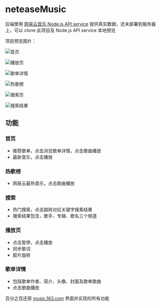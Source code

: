 # neteaseMusic

后端使用 [网易云音乐 Node.js API service](https://github.com/ZD-ong/NeteaseCloudMusicApi) 提供真实数据，还未部署到服务器上，可以 clone 此项目及 Node.js API service 本地预览



项目预览图片：

![首页](ttps://i.loli.net/2018/05/16/5afc4b4b0d8a0.png)

![播放页](https://i.loli.net/2018/05/16/5afc4146f14de.png)

![歌单详情](https://i.loli.net/2018/05/16/5afc4137bbcae.png)

![热歌榜](https://i.loli.net/2018/05/16/5afc410a44b91.png)

![搜索页](https://i.loli.net/2018/05/16/5afc40ef22e45.png)

![搜索结果](https://i.loli.net/2018/05/16/5afc411a65c7a.png)


## 功能

### 首页
- 推荐歌单，点击浏览歌单详情，点击歌曲播放
- 最新音乐，点击播放

### 热歌榜
- 网易云最热音乐，点击歌曲播放

### 搜索
- 热门搜索，点击跳转对应关键字搜素结果
- 搜索结果包含，歌手、专辑、歌名三个频道

### 播放页
- 点击暂停，点击播放
- 同步歌词
- 胶片旋转

### 歌单详情
- 包括歌单作者、简介、头像、封面及歌单歌曲
- 点击歌曲播放

百分之百还原 [music.163.com](http://music.163.com/m) 界面并实现的所有功能